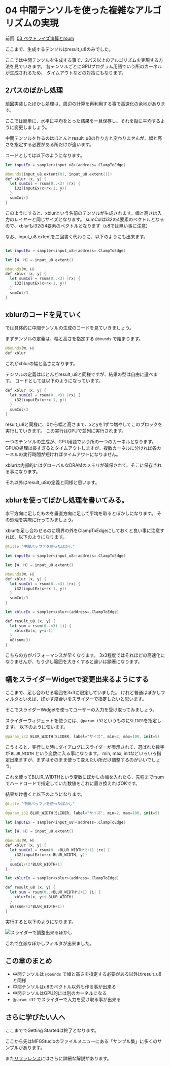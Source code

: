 # 04 中間テンソルを使った複雑なアルゴリズムの実現

前回: [03 ベクトライズ演算とrsum](03_VectorRsum.md)

ここまで、生成するテンソルはresult_u8のみでした。

ここでは中間テンソルを生成する事で、2パス以上のアルゴリズムを実現する方法を見ていきます。
各テンソルごとにGPUプログラム用語でいう所のカーネルが生成されるため、
タイムアウトなどの対策にもなります。

## 2パスのぼかし処理

[前回](03_VectorRsum.md)実装したぼかし処理は、周辺の計算を再利用する事で高速化の余地があります。

ここでは簡単に、水平に平均をとった結果を一旦保存し、それを縦に平均するように変更しましょう。

中間テンソルを作るのはほとんとresult_u8の作り方と変わりませんが、幅と高さを指定する必要がある所だけが違います。

コードとしては以下のようになります。

```swift
let inputEx = sampler<input_u8>(address=.ClampToEdge)

@bounds(input_u8.extent(0), input_u8.extent(1))
def xblur |x, y| {
  let sumCol = rsum(0..<3) |rx| {
    i32(inputEx(x+rx-1, y))
  }
  sumCol/3
}
```

このようにすると、xblurという名前のテンソルが生成されます。幅と高さは入力のレイヤーと同じサイズとなります。
sumColはi32の4要素のベクトルとなるので、xblurもi32の4要素のベクトルとなります（u8では無い事に注意）

なお、input_u8.extentを二回書く代わりに、以下のようにも出来ます。

```swift

let inputEx = sampler<input_u8>(address=.ClampToEdge)

let [W, H] = input_u8.extent()

@bounds(W, H)
def xblur |x, y| {
  let sumCol = rsum(0..<3) |rx| {
    i32(inputEx(x+rx-1, y))
  }
  sumCol/3
}
```

## xblurのコードを見ていく

では具体的に中間テンソルの生成のコードを見ていきましょう。

まずテンソルの定義は、幅と高さを指定する `@bounds` で始まります。

```swift
@bounds(W, H)
def xblur 
```

これがxblurの幅と高さになります。

テンソルの定義はほとんどresult_u8と同様ですが、結果の型は自由に選べます。
コードとしては以下のようになっています。

```swift
def xblur |x, y| {
  let sumCol = rsum(0..<3) |rx| {
    i32(inputEx(x+rx-1, y))
  }
  sumCol/3
}
```

result_u8と同様に、0から幅と高さまで、xとyを1ずつ増やしてこのブロックを実行していきます。
この実行はGPUで並列に実行されます。

一つのテンソルの生成が、GPU用語でいう所の一つのカーネルとなります。
GPUの処理は長すぎるとタイムアウトしますが、複数カーネルに分ければ各カーネルの実行時間が短ければタイムアウトになりません。

xblurは内部的にはグローバルなDRAMのメモリが確保されて、そこに保存される事になります。

それ以外はresult_u8の定義と同様と思います。

## xblurを使ってぼかし処理を書いてみる。

水平方向に足したものを垂直方向に足して平均を取るとぼかしになります。
その処理を実際に行ってみましょう。

xblurを足し合わせるのに境界の外をClampToEdgeにしておくと良い事に注意すれば、以下のようになります。

```swift
@title "中間バッファを使ったぼかし"

let inputEx = sampler<input_u8>(address=.ClampToEdge)

let [W, H] = input_u8.extent()

@bounds(W, H)
def xblur |x, y| {
  let sumCol = rsum(0..<3) |rx| {
    i32(inputEx(x+rx-1, y))
  }
  sumCol/3
}

let xblurEx = sampler<xblur>(address=.ClampToEdge)

def result_u8 |x, y| {
  let sum = rsum(0..<3) |i| {
    xblurEx(x, y+i-1)
  }
  u8(sum/3)
}
```

こちらの方がパフォーマンスが早くなります。
3x3程度ではそれほどの高速化になりませんが、もう少し範囲を大きくすると違いは顕著になります。

## 幅をスライダーWidgetで変更出来るようにする

ここまで、足し合わせる範囲を3x3に限定していました。
けれど普通はぼかしフィルタといえば、ぼかす度合いをスライダーで指定したいと思います。

そこでスライダーWidgetを使ってユーザーの入力を受け取ってみましょう。

スライダーウィジェットを使うには、`@param_i32`というものに`SLIDER`を指定します。
以下のように使います。

```swift
@param_i32 BLUR_WIDTH(SLIDER, label="サイズ", min=2, max=100, init=5)
```

こうすると、実行した時にダイアログにスライダーが表示されて、選ばれた数字が `BLUR_WIDTH` という変数に入る事になります。
min, max, initなどいろいろ指定出来ますが、まずはそのまま使って変えたい所だけ調整するのがいいでしょう。

これを使ってBLUR_WIDTHという変数にぼかしの幅を入れたら、先程までrsumでハードコードで指定していた数値をこれに置き換えればOKです。

結果だけ書くと以下のようになります。

```swift
@title "中間バッファを使ったぼかし"

@param_i32 BLUR_WIDTH(SLIDER, label="サイズ", min=2, max=100, init=5)

let inputEx = sampler<input_u8>(address=.ClampToEdge)

let [W, H] = input_u8.extent()

@bounds(W, H)
def xblur |x, y| {
  let sumCol = rsum(0..<BLUR_WIDTH*2+1) |rx| {
    i32(inputEx(x+rx-BLUR_WIDTH, y))
  }
  sumCol/(2*BLUR_WIDTH+1)
}

let xblurEx = sampler<xblur>(address=.ClampToEdge)

def result_u8 |x, y| {
  let sum = rsum(0..<BLUR_WIDTH*2+1) |i| {
    xblurEx(x, y+i-BLUR_WIDTH)
  }
  u8(sum/(2*BLUR_WIDTH+1))
}
```

実行すると以下のようになります。

![スライダーで調整出来るぼかし](imgs/blur_with_slider.png)

これで立派なぼかしフィルタが出来ました。

## この章のまとめ

- 中間テンソルは `@bounds` で幅と高さを指定する必要がある以外はresult_u8と同様
- 中間テンソルはu8のベクトル以外も作る事が出来る
- 中間テンソルはGPU的には別のカーネルになる
- `@param_i32` でスライダーで入力を受け取る事が出来る

## さらに学びたい人へ

ここまででGetting Startedは終了となります。

ここから先はMFGStudioのファイルメニューにある「サンプル集」に多くのサンプルがあります。

また[リファレンス](../Reference/README.md)にはさらに詳細な解説があります。